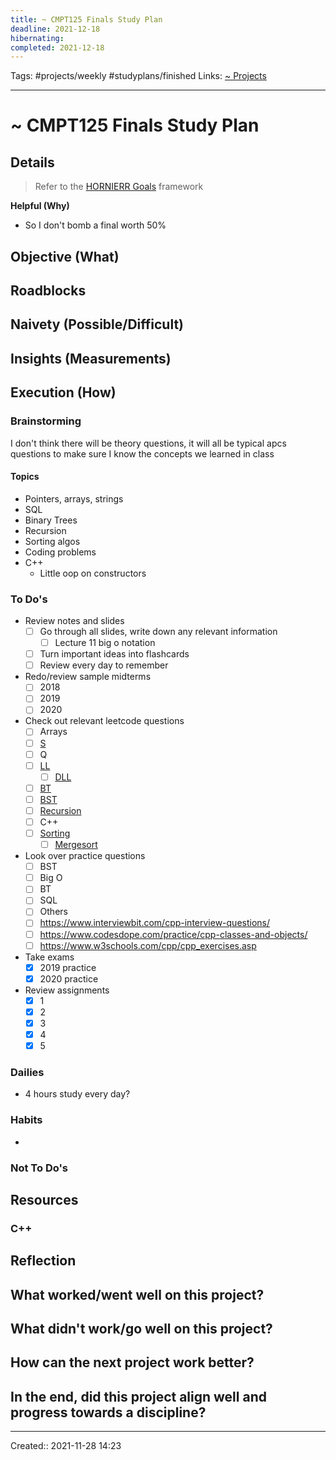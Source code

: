 ```yaml
---
title: ~ CMPT125 Finals Study Plan
deadline: 2021-12-18
hibernating:
completed: 2021-12-18
---
```

Tags: #projects/weekly #studyplans/finished
Links: [~ Projects](out/~-projects.md)
___

# ~ CMPT125 Finals Study Plan

## Details
> Refer to the [HORNIERR Goals](out/hornierr-goals.md) framework

**Helpful (Why)**
- So I don't bomb a final worth 50%

**Objective (What)**
-

**Roadblocks**
-

**Naivety (Possible/Difficult)**
-

**Insights (Measurements)**
-

## Execution (How)

### Brainstorming
I don't think there will be theory questions, it will all be typical apcs questions to make sure I know the concepts we learned in class

#### Topics
- Pointers, arrays, strings
- SQL
- Binary Trees
- Recursion
- Sorting algos
- Coding problems
- C++
	- Little oop on constructors

### To Do's
- Review notes and slides
	- [ ] Go through all slides, write down any relevant information
		- [ ] Lecture 11 big o notation
	- [ ] Turn important ideas into flashcards
	- [ ] Review every day to remember
- Redo/review sample midterms
	- [ ] 2018
	- [ ] 2019
	- [ ] 2020
- Check out relevant leetcode questions
	- [ ] Arrays
	- [ ] [S](https://leetcode.com/tag/stack/)
	- [ ] Q
	- [ ] [LL](https://leetcode.com/tag/linked-list/)
		- [ ] [DLL](https://leetcode.com/tag/doubly-linked-list/)
	- [ ] [BT](https://leetcode.com/tag/tree/)
	- [ ] [BST](https://leetcode.com/tag/binary-search-tree/)
	- [ ] [Recursion](https://leetcode.com/tag/recursion/)
	- [ ] C++
	- [ ] [Sorting](https://leetcode.com/tag/sorting/)
		- [ ] [Mergesort](https://leetcode.com/tag/merge-sort/)
- Look over practice questions
	- [ ] BST
	- [ ] Big O
	- [ ] BT
	- [ ] SQL
	- [ ] Others
	- [ ] https://www.interviewbit.com/cpp-interview-questions/
	- [ ] https://www.codesdope.com/practice/cpp-classes-and-objects/
	- [ ] https://www.w3schools.com/cpp/cpp_exercises.asp
- Take exams
	- [x] 2019 practice
	- [x] 2020 practice
- Review assignments
	- [x] 1
	- [x] 2
	- [x] 3
	- [x] 4
	- [x] 5

### Dailies
- 4 hours study every day?

### Habits
-

### Not To Do's

## Resources

### C++

## Reflection
**What worked/went well on this project?**
-

**What didn't work/go well on this project?**
-

**How can the next project work better?**
-

**In the end, did this project align well and progress towards a discipline?**
-

___
Created:: 2021-11-28 14:23
